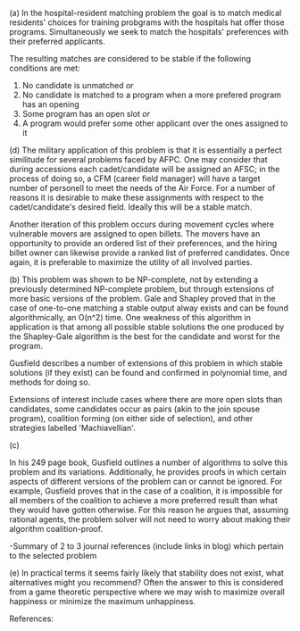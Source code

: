 (a)
In the hospital-resident matching problem the goal is to match medical residents' choices 
for training probgrams with the hospitals hat offer those programs. Simultaneously we seek to match
the hospitals' preferences with their preferred applicants.

The resulting matches are considered to be stable if the following conditions are met:
1. No candidate is unmatched *or*
2. No candidate is matched to a program when a more prefered program has an opening
3. Some program has an open slot *or*
4. A program would prefer some other applicant over the ones assigned to it


(d)
The military application of this problem is that it is essentially a perfect similitude
for several problems faced by AFPC.
One may consider that during accessions each cadet/candidate will be assigned an AFSC;
in the process of doing so, a CFM (career field manager) will have a target number of 
personell to meet the needs of the Air Force. For a number of reasons it is desirable
to make these assignments with respect to the cadet/candidate's desired field.
Ideally this will be a stable match.

Another iteration of this problem occurs during movement cycles where vulnerable movers are
assigned to open billets. The movers have an opportunity to provide an ordered list of their preferences, and the hiring billet owner can likewise provide a ranked list of preferred candidates.
Once again, it is preferable to maximize the utility of all involved parties.


(b)
This problem was shown to be NP-complete, not by extending a previously determined NP-complete problem,
but through extensions of more basic versions of the problem. 
Gale and Shapley proved that in the case of one-to-one matching a stable output alway exists and
can be found algorithmically, an O(n^2) time. 
One weakness of this algorithm in application is that among all possible stable solutions the one 
produced by the Shapley-Gale algorithm is the best for the candidate and worst for the program.

Gusfield describes a number of extensions of this problem in which stable solutions (if they exist) 
can be found and confirmed in polynomial time, and methods for doing so.

Extensions of interest include cases where there are more open slots than candidates, some candidates occur as pairs (akin to the join spouse program), coalition forming (on either side of selection), and other strategies labelled 'Machiavellian'. 


(c)

In his 249 page book, Gusfield outlines a number of algorithms to solve this problem and its variations. 
Additionally, he provides proofs in which certain aspects of different versions of the problem can or
cannot be ignored.
For example, Gusfield proves that in the case of a coalition, it is impossible for all members of the
coalition to achieve a more preferred result than what they would have gotten otherwise.
For this reason he argues that, assuming rational agents, the problem solver will not need to 
worry about making their algorithm coalition-proof.




-Summary of 2 to 3 journal references (include links in blog) which pertain to the selected problem



(e)
In practical terms it seems fairly likely that stability does not exist, 
what alternatives might you recommend?
Often the answer to this is considered from a game theoretic perspective where
we may wish to maximize overall happiness or minimize the maximum unhappiness. 




References:
